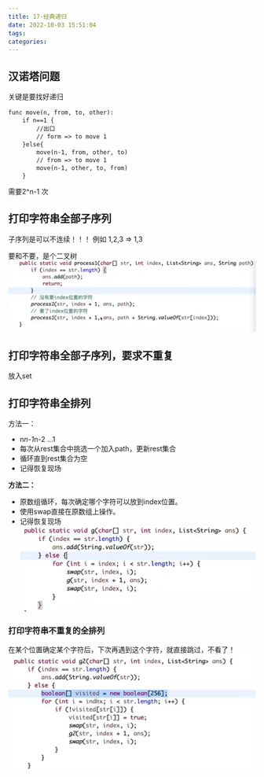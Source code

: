 ```yaml
---
title: 17-经典递归
date: 2022-10-03 15:51:04
tags:
categories:
---
```


## 汉诺塔问题

关键是要找好递归

```golang
func move(n, from, to, other):
    if n==1 {
        //出口
        // form => to move 1
    }else{
        move(n-1, from, other, to)
        // from => to move 1
        move(n-1, other, to, from)
    }
```
需要2^n-1 次
## 打印字符串全部子序列

子序列是可以不连续！！！
例如 1,2,3 => 1,3

要和不要，是个二叉树
![](17-经典递归/2022-10-04-14-57-24.png)

## 打印字符串全部子序列，要求不重复

放入set

## 打印字符串全排列

方法一： 
- n*n-1*n-2 ...1
- 每次从rest集合中挑选一个加入path，更新rest集合
- 循环直到rest集合为空
- 记得恢复现场

**方法二：**
- 原数组循环，每次确定哪个字符可以放到index位置。
- 使用swap直接在原数组上操作。
- 记得恢复现场
![](17-经典递归/2022-10-04-15-44-45.png)

### 打印字符串不重复的全排列

在某个位置确定某个字符后，下次再遇到这个字符，就直接跳过，不看了！
![](17-经典递归/2022-10-04-15-54-04.png)

